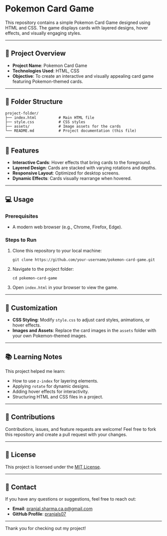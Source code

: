 # Pokemon Card Game

This repository contains a simple Pokemon Card Game designed using HTML and CSS. The game displays cards with layered designs, hover effects, and visually engaging styles.

---

## 🚀 Project Overview

- **Project Name**: Pokemon Card Game
- **Technologies Used**: HTML, CSS
- **Objective**: To create an interactive and visually appealing card game featuring Pokemon-themed cards.

---

## 📂 Folder Structure

```
project-folder/
├── index.html          # Main HTML file
├── style.css           # CSS styles
├── assets/             # Image assets for the cards
└── README.md           # Project documentation (this file)
```

---

## 🌟 Features

- **Interactive Cards**: Hover effects that bring cards to the foreground.
- **Layered Design**: Cards are stacked with varying rotations and depths.
- **Responsive Layout**: Optimized for desktop screens.
- **Dynamic Effects**: Cards visually rearrange when hovered.

---

## 💻 Usage

### Prerequisites
- A modern web browser (e.g., Chrome, Firefox, Edge).

### Steps to Run
1. Clone this repository to your local machine:
   ```
   git clone https://github.com/your-username/pokemon-card-game.git
   ```
2. Navigate to the project folder:
   ```
   cd pokemon-card-game
   ```
3. Open `index.html` in your browser to view the game.

---

## 🎨 Customization

- **CSS Styling**: Modify `style.css` to adjust card styles, animations, or hover effects.
- **Images and Assets**: Replace the card images in the `assets` folder with your own Pokemon-themed images.

---

## 📚 Learning Notes

This project helped me learn:
- How to use `z-index` for layering elements.
- Applying `rotate` for dynamic designs.
- Adding hover effects for interactivity.
- Structuring HTML and CSS files in a project.

---

## 🤝 Contributions

Contributions, issues, and feature requests are welcome! Feel free to fork this repository and create a pull request with your changes.

---

## 📜 License

This project is licensed under the [MIT License](LICENSE).

---

## 📧 Contact

If you have any questions or suggestions, feel free to reach out:
- **Email**: pranjal.sharma.ca.p@gmail.com
- **GitHub Profile**: [pranjals07](https://github.com/pranjals07)

---

Thank you for checking out my project!

